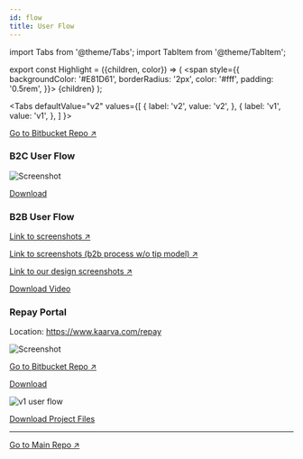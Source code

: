 ```yaml
---
id: flow
title: User Flow
---
```


import Tabs from '@theme/Tabs';
import TabItem from '@theme/TabItem';

export const Highlight = ({children, color}) => ( <span style={{
      backgroundColor: '#E81D61',
      borderRadius: '2px',
      color: '#fff',
      padding: '0.5rem',
    }}> {children} </span> ); 

<Tabs
  defaultValue="v2"
  values={[
    { label: 'v2', value: 'v2', },
    { label: 'v1', value: 'v1', },
  ]
}>

<TabItem value="v2">

[Go to Bitbucket Repo ↗](https://bitbucket.org/kaarvatech/alpaca/src/master/) 

### B2C User Flow 

![Screenshot](img/b2cflow01.png)	

[<Highlight>Download</Highlight>](https://drive.google.com/open?id=1-ZhRnL9TzDm7vjbZcaTuYsWaEAt8CHwk)  

### B2B User Flow 

[Link to screenshots ↗](https://docs.google.com/document/d/1yEhWnqnfB6z-nnKJiHyyWDanoDS_JAlAobkcO8c6c9Q/edit?usp=sharing)

[Link to screenshots (b2b process w/o tip model) ↗](https://docs.google.com/document/d/128-u_w9fjDwaTVTayU870ZXzBbnKIgru4uJPSsAh8oQ/edit?usp=sharing)

[Link to our design screenshots ↗](https://scene.zeplin.io/project/5df9b365bc188b1833695a7a)

[<Highlight>Download Video</Highlight>](https://drive.google.com/open?id=19I3Fr1nXjX_WvSxSQZAAXi1EgCz7AQo9) 

### Repay Portal

Location: https://www.kaarva.com/repay

![Screenshot](img/flow02.png)

[Go to Bitbucket Repo ↗](https://bitbucket.org/kaarvatech/alpaca/src/master/)  

[<Highlight>Download</Highlight>](https://drive.google.com/open?id=1Y8oFm1F2MRljvMZfKCx2oXHDSN_wFowD) 


</TabItem>
<TabItem value="v1">

![v1 user flow](img/v1userflow.png)  

[<Highlight>Download Project Files</Highlight>](https://drive.google.com/open?id=1-7M1IaolX2_qHR0TDwSQQ5mVoDbSJttA)

</TabItem>
</Tabs>

___

[Go to Main Repo ↗](https://drive.google.com/open?id=11KXuPq4HX1llnvEmzUOvAOFbjy5nM95N)




